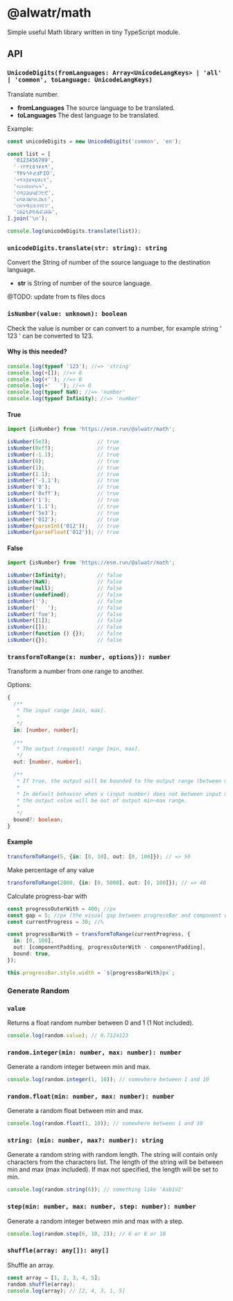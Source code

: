 # @alwatr/math

Simple useful Math library written in tiny TypeScript module.

## API

### `UnicodeDigits(fromLanguages: Array<UnicodeLangKeys> | 'all' | 'common', toLanguage: UnicodeLangKeys)`

Translate number.

- **fromLanguages** The source language to be translated.
- **toLanguages** The dest language to be translated.

Example:

```ts
const unicodeDigits = new UnicodeDigits('common', 'en');

const list = [
  '0123456789',
  '٠١٢٣٤٥٦٧٨٩',
  '߀߁߂߃߄߅߆߇߈߉',
  '०१२३४५६७८९',
  '০১২৩৪৫৬৭৮৯',
  '੦੧੨੩੪੫੬੭੮੯',
  '૦૧૨૩૪૫૬૭૮૯',
  '୦୧୨୩୪୫୬୭୮୯',
  '௦௧௨௩௪௫௬௭௮௯',
].join('\n');

console.log(unicodeDigits.translate(list));
```

### `unicodeDigits.translate(str: string): string`

Convert the String of number of the source language to the destination language.

- **str** is String of number of the source language.

@TODO: update from ts files docs

### `isNumber(value: unknown): boolean`

Check the value is number or can convert to a number, for example string ' 123 ' can be converted to 123.

#### Why is this needed?

```ts
console.log(typeof '123'); //=> 'string'
console.log(+[]); //=> 0
console.log(+''); //=> 0
console.log(+'   '); //=> 0
console.log(typeof NaN); //=> 'number'
console.log(typeof Infinity); //=> 'number'
```

#### True

```ts
import {isNumber} from 'https://esm.run/@alwatr/math';

isNumber(5e3);               // true
isNumber(0xff);              // true
isNumber(-1.1);              // true
isNumber(0);                 // true
isNumber(1);                 // true
isNumber(1.1);               // true
isNumber('-1.1');            // true
isNumber('0');               // true
isNumber('0xff');            // true
isNumber('1');               // true
isNumber('1.1');             // true
isNumber('5e3');             // true
isNumber('012');             // true
isNumber(parseInt('012'));   // true
isNumber(parseFloat('012')); // true
```

#### False

<!-- prettier-ignore -->
```ts
import {isNumber} from 'https://esm.run/@alwatr/math';

isNumber(Infinity);          // false
isNumber(NaN);               // false
isNumber(null);              // false
isNumber(undefined);         // false
isNumber('');                // false
isNumber('   ');             // false
isNumber('foo');             // false
isNumber([1]);               // false
isNumber([]);                // false
isNumber(function () {});    // false
isNumber({});                // false
```

### `transformToRange(x: number, options}): number`

Transform a number from one range to another.

Options:

```ts
{
  /**
   * The input range [min, max].
   *
   */
  in: [number, number];

  /**
   * The output (request) range [min, max].
   */
  out: [number, number];

  /**
   * If true, the output will be bounded to the output range (between min and max).
   *
   * In default behavior when x (input number) does not between input min~max range,
   * the output value will be out of output min~max range.
   *
   */
  bound?: boolean;
}
```

#### Example

```ts
transformToRange(5, {in: [0, 10], out: [0, 100]}); // => 50
```

Make percentage of any value

```ts
transformToRange(2000, {in: [0, 5000], out: [0, 100]}); // => 40
```

Calculate progress-bar with

```ts
const progressOuterWith = 400; //px
const gap = 5; //px (the visual gap between progressBar and component outer).
const currentProgress = 30; //%

const progressBarWith = transformToRange(currentProgress, {
  in: [0, 100],
  out: [componentPadding, progressOuterWith - componentPadding],
  bound: true,
});

this.progressBar.style.width = `${progressBarWith}px`;
```

### Generate Random

### `value`

Returns a float random number between 0 and 1 (1 Not included).

```ts
console.log(random.value); // 0.7124123
```

### `random.integer(min: number, max: number): number`

Generate a random integer between min and max.

```ts
console.log(random.integer(1, 10)); // somewhere between 1 and 10
```

### `random.float(min: number, max: number): number`

Generate a random float between min and max.

```ts
console.log(random.float(1, 10)); // somewhere between 1 and 10
```

### `string: (min: number, max?: number): string`

Generate a random string with random length.
The string will contain only characters from the characters list.
The length of the string will be between min and max (max included).
If max not specified, the length will be set to min.

```ts
console.log(random.string(6)); // something like 'Aab1V2'
```

### `step(min: number, max: number, step: number): number`

Generate a random integer between min and max with a step.

```ts
console.log(random.step(6, 10, 2)); // 6 or 8 or 10
```

### `shuffle(array: any[]): any[]`

Shuffle an array.

```ts
const array = [1, 2, 3, 4, 5];
random.shuffle(array);
console.log(array); // [2, 4, 3, 1, 5]
```
